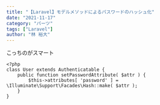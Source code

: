 ```yaml
---
title: "【Laravel】モデルメソッドによるパスワードのハッシュ化"
date: "2021-11-17"
category: "パーツ"
tags: ["Laravel"]
author: "林 裕大"
---
```


こっちのがスマート  

```php:title=User.php
<?php
class User extends Authenticatable {
    public function setPasswordAttribute( $attr ) {
        $this->attributes[ 'password' ] = \Illuminate\Support\Facades\Hash::make( $attr );
    }
}
```
